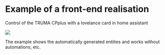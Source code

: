 # Example of a front-end realisation
Control of the TRUMA CPplus with a lovelance card in home assistant

![](https://github.com/mc0110/inetbox2mqtt/blob/main/doc/Truma_HA_frontend.jpg)

The example shows the automatically generated entities and works without automations, etc.
